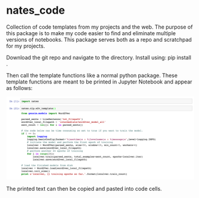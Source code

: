 # nates_code
Collection of code templates from my projects and the web. The purpose of this package is to make my code easier to find and eliminate multiple versions of notebooks. This package serves both as a repo and scratchpad for my projects.

Download the git repo and navigate to the directory.
Install using: pip install .

Then call the template functions like a normal python package.
These template functions are meant to be printed in Jupyter Notebook and appear as follows:

![](examples/example_usage.png?raw=true)

The printed text can then be copied and pasted into code cells.
